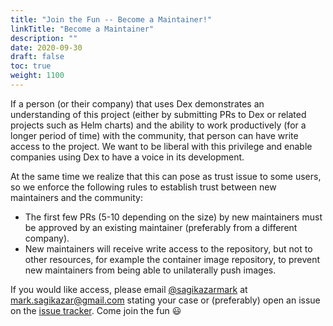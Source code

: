 ```yaml
---
title: "Join the Fun -- Become a Maintainer!"
linkTitle: "Become a Maintainer"
description: ""
date: 2020-09-30
draft: false
toc: true
weight: 1100
---
```


If a person (or their company) that uses Dex demonstrates an understanding of this
project (either by submitting PRs to Dex or related projects such as Helm
charts) and the ability to work productively (for a longer period of time) with the community, that person
can have write access to the project. We want to be liberal with this privilege
and enable companies using Dex to have a voice in its development.

At the same time we realize that this can pose as trust issue to some users,
so we enforce the following rules to establish trust between new maintainers and the community:

- The first few PRs (5-10 depending on the size) by new maintainers must be approved by an existing maintainer
(preferably from a different company).
- New maintainers will receive write access to the repository, but not to other resources,
  for example the container image repository, to prevent new maintainers from being able to unilaterally push images.

If you would like access, please email [@sagikazarmark](https://github.com/sagikazarmark/) at [mark.sagikazar@gmail.com](mailto:mark.sagikazar@gmail.com)
stating your case or (preferably) open an issue on the [issue tracker](https://github.com/dexidp/dex/issues). Come join the fun 😃
